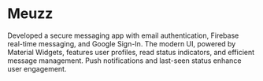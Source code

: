 # Meuzz
 Developed a secure messaging app with email authentication, Firebase real-time messaging, and Google Sign-In. The modern UI, powered by Material Widgets, features user profiles, read status indicators, and efficient message management. Push notifications and last-seen status enhance user engagement.
